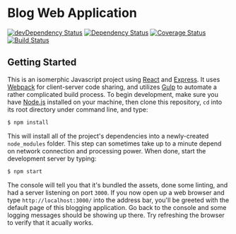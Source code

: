 Blog Web Application
===
[![devDependency Status](https://david-dm.org/lihengl/blog-web/dev-status.svg)](https://david-dm.org/lihengl/blog-web#info=devDependencies)
[![Dependency Status](https://david-dm.org/lihengl/blog-web.svg)](https://david-dm.org/lihengl/blog-web)
[![Coverage Status](https://coveralls.io/repos/lihengl/blog-web/badge.svg?branch=release)](https://coveralls.io/r/lihengl/blog-web?branch=release)
[![Build Status](https://travis-ci.org/lihengl/blog-web.svg?branch=release)](https://travis-ci.org/lihengl/blog-web)

Getting Started
---
This is an isomerphic Javascript project using [React](http://facebook.github.io/react/) and [Express](http://expressjs.com/). It uses [Webpack](http://webpack.github.io/) for client-server code sharing, and utilizes [Gulp](http://gulpjs.com/) to automate a rather complicated build process. To begin development, make sure you have [Node.js](http://nodejs.org/) installed on your machine, then clone this repository, `cd` into its root directory under command line, and type:
```sh
$ npm install
```
This will install all of the project's dependencies into a newly-created `node_modules` folder. This step can sometimes take up to a minute depend on network connection and processing power. When done, start the development server by typing:
```sh
$ npm start
```
The console will tell you that it's bundled the assets, done some linting, and had a server listening on port `3000`. If you now open up a web browser and type `http://localhost:3000/` into the address bar, you'll be greeted with the default page of this blogging application. Go back to the console and some logging messages should be showing up there. Try refreshing the browser to verify that it acually works.
